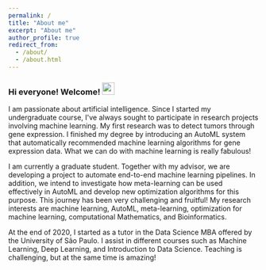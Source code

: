 ```yaml
---
permalink: /
title: "About me"
excerpt: "About me"
author_profile: true
redirect_from: 
  - /about/
  - /about.html
---
```


### Hi everyone! Welcome! <img src="https://media.giphy.com/media/hvRJCLFzcasrR4ia7z/giphy.gif" width="25px">

I am passionate about artificial intelligence. Since I started my undergraduate course, I've always sought to participate in research projects involving machine learning. My first research was to detect tumors through gene expression. I finished my degree by introducing an AutoML system that automatically recommended machine learning algorithms for gene expression data. What we can do with machine learning is really fabulous!

I am currently a graduate student. Together with my advisor, we are developing a project to automate end-to-end machine learning pipelines. In addition, we intend to investigate how meta-learning can be used effectively in AutoML and develop new optimization algorithms for this purpose. This journey has been very challenging and fruitful! My research interests are machine learning, AutoML, meta-learning, optimization for machine learning, computational Mathematics, and Bioinformatics.

At the end of 2020, I started as a tutor in the Data Science MBA offered by the University of São Paulo. I assist in different courses such as Machine Learning, Deep Learning, and Introduction to Data Science. Teaching is challenging, but at the same time is amazing!

